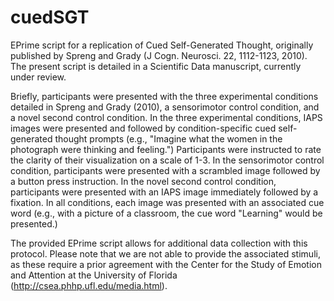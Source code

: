 # cuedSGT

EPrime script for a replication of Cued Self-Generated Thought, originally published by Spreng and Grady (J Cogn. Neurosci. 22, 1112-1123, 2010). The present script is detailed in a Scientific Data manuscript, currently under review. 

Briefly, participants were presented with the three experimental conditions detailed in Spreng and Grady (2010), a sensorimotor control condition, and a novel second control condition. In the three experimental conditions, IAPS images were presented and followed by condition-specific cued self-generated thought prompts (e.g., "Imagine what the women in the photograph were thinking and feeling.") Participants were instructed to rate the clarity of their visualization on a scale of 1-3. In the sensorimotor control condition, participants were presented with a scrambled image followed by a button press instruction. In the novel second control condition, participants were presented with an IAPS image immediately followed by a fixation. In all conditions, each image was presented with an associated cue word (e.g., with a picture of a classroom, the cue word "Learning" would be presented.)

The provided EPrime script allows for additional data collection with this protocol. Please note that we are not able to provide the associated stimuli, as these require a prior agreement with the Center for the Study of Emotion and Attention at the University of Florida (http://csea.phhp.ufl.edu/media.html). 
